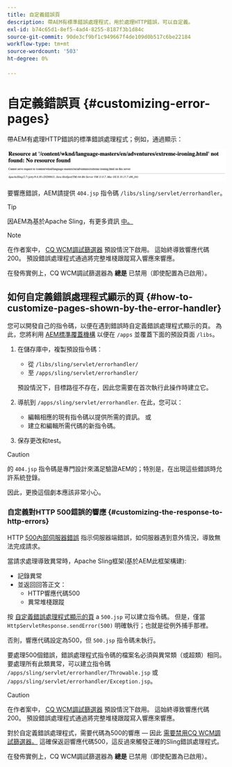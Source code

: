 ```yaml
---
title: 自定義錯誤頁
description: 帶AEM有標準錯誤處理程式，用於處理HTTP錯誤，可以自定義。
exl-id: b74c65d1-8ef5-4ad4-8255-8187f3b1d84c
source-git-commit: 90de3cf9bf1c949667f4de109d0b517c6be22184
workflow-type: tm+mt
source-wordcount: '503'
ht-degree: 0%

---
```


# 自定義錯誤頁 {#customizing-error-pages}

帶AEM有處理HTTP錯誤的標準錯誤處理程式；例如，通過顯示：

![標準錯誤消息](assets/error-message-standard.png)

要響應錯誤，AEM請提供 `404.jsp` 指令碼 `/libs/sling/servlet/errorhandler`。

>[!TIP]
>
>因AEM為基於Apache Sling，有更多資訊 [中。](https://sling.apache.org/documentation/the-sling-engine/errorhandling.html)

>[!NOTE]
>
>在作者案中， [CQ WCM調試篩選器](/help/implementing/deploying/configuring-osgi.md) 預設情況下啟用。 這始終導致響應代碼200。 預設錯誤處理程式通過將完整堆棧跟蹤寫入響應來響應。
>
>在發佈實例上，CQ WCM調試篩選器為 **總是** 已禁用（即使配置為已啟用）。

## 如何自定義錯誤處理程式顯示的頁 {#how-to-customize-pages-shown-by-the-error-handler}

您可以開發自己的指令碼，以便在遇到錯誤時自定義錯誤處理程式顯示的頁。 為此，您將利用 [AEM標準覆蓋機構](/help/implementing/developing/introduction/overlays.md) 以便在 `/apps` 並覆蓋下面的預設頁面 `/libs`。

1. 在儲存庫中，複製預設指令碼：

   * 從 `/libs/sling/servlet/errorhandler/`
   * 至 `/apps/sling/servlet/errorhandler/`

   預設情況下，目標路徑不存在，因此您需要在首次執行此操作時建立它。

1. 導航到 `/apps/sling/servlet/errorhandler`. 在此，您可以：

   * 編輯相應的現有指令碼以提供所需的資訊。 或
   * 建立和編輯所需代碼的新指令碼。

1. 保存更改和test。

>[!CAUTION]
>
>的 `404.jsp` 指令碼是專門設計來滿足驗證AEM的；特別是，在出現這些錯誤時允許系統登錄。
>
>因此，更換這個劇本應該非常小心。

### 自定義對HTTP 500錯誤的響應 {#customizing-the-response-to-http-errors}

HTTP [500內部伺服器錯誤](https://www.w3.org/Protocols/rfc2616/rfc2616-sec10.html) 指示伺服器端錯誤，如伺服器遇到意外情況，導致無法完成請求。

當請求處理導致異常時，Apache Sling框架(基於AEM此框架構建):

* 記錄異常
* 並返回回答正文：
   * HTTP響應代碼500
   * 異常堆棧跟蹤

按 [自定義錯誤處理程式顯示的頁](#how-to-customize-pages-shown-by-the-error-handler) a `500.jsp` 可以建立指令碼。 但是，僅當 `HttpServletResponse.sendError(500)` 明確執行；也就是從例外捕手那裡。

否則，響應代碼設定為500，但 `500.jsp` 指令碼未執行。

要處理500個錯誤，錯誤處理程式指令碼的檔案名必須與異常類（或超類）相同。 要處理所有此類異常，可以建立指令碼 `/apps/sling/servlet/errorhandler/Throwable.jsp` 或 `/apps/sling/servlet/errorhandler/Exception.jsp`。

>[!CAUTION]
>
>在作者案中， [CQ WCM調試篩選器](/help/implementing/deploying/configuring-osgi.md) 預設情況下啟用。 這始終導致響應代碼200。 預設錯誤處理程式通過將完整堆棧跟蹤寫入響應來響應。
>
>對於自定義錯誤處理程式，需要代碼為500的響應 — 因此 [需要禁用CQ WCM調試篩選器。](/help/implementing/deploying/configuring-osgi.md) 這確保返迴響應代碼500，這反過來觸發正確的Sling錯誤處理程式。
>
>在發佈實例上，CQ WCM調試篩選器為 **總是** 已禁用（即使配置為已啟用）。

